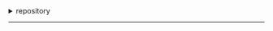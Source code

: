 <details>
<summary>repository</summary>

<img src="https://github.com/Ree-jp.png" width="20">[Ree-jp](https://github.com/Ree-jp)  
<img src="https://github.com/ReefNetwork.png" width="20">[ReefNetwork](https://github.com/ReefNetwork)  
<img src="https://github.com/Ree-jp-minecraft.png" width="20">[Minecraft](https://github.com/Ree-jp-minecraft)  

</details>

***
